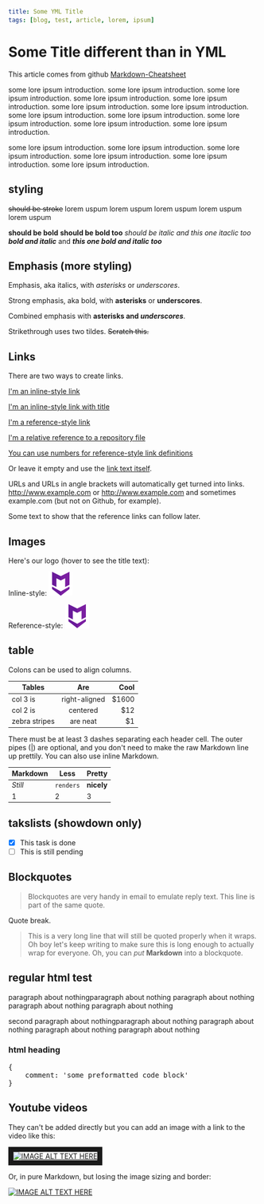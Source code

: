 ```yml
title: Some YML Title
tags: [blog, test, article, lorem, ipsum]
```

# Some Title different than in YML

This article comes from github [Markdown-Cheatsheet](https://github.com/adam-p/markdown-here/wiki/Markdown-Cheatsheet)

some lore ipsum introduction. some lore ipsum introduction. some lore ipsum introduction. 
some lore ipsum introduction. some lore ipsum introduction. some lore ipsum introduction. 
some lore ipsum introduction. some lore ipsum introduction. some lore ipsum introduction. 
some lore ipsum introduction. some lore ipsum introduction. some lore ipsum introduction.


some lore ipsum introduction. some lore ipsum introduction. some lore ipsum introduction. 
some lore ipsum introduction. some lore ipsum introduction. some lore ipsum introduction.


## styling

~~should be stroke~~ lorem uspum lorem uspum lorem uspum lorem uspum lorem uspum
 
**should be bold** __should be bold too__ 
*should be italic* _and this one itaclic too_
***bold and italic*** and ___this one bold and italic too___

## Emphasis (more styling)

Emphasis, aka italics, with *asterisks* or _underscores_.

Strong emphasis, aka bold, with **asterisks** or __underscores__.

Combined emphasis with **asterisks and _underscores_**.

Strikethrough uses two tildes. ~~Scratch this.~~
 
## Links

There are two ways to create links.

[I'm an inline-style link](https://www.google.com)

[I'm an inline-style link with title](https://www.google.com "Google's Homepage")

[I'm a reference-style link][Arbitrary case-insensitive reference text]

[I'm a relative reference to a repository file](../blob/master/LICENSE)

[You can use numbers for reference-style link definitions][1]

Or leave it empty and use the [link text itself].

URLs and URLs in angle brackets will automatically get turned into links. 
http://www.example.com or <http://www.example.com> and sometimes 
example.com (but not on Github, for example).

Some text to show that the reference links can follow later.

[arbitrary case-insensitive reference text]: https://www.mozilla.org
[1]: http://slashdot.org
[link text itself]: http://www.reddit.com

## Images

Here's our logo (hover to see the title text):

Inline-style: 
![alt text](https://github.com/adam-p/markdown-here/raw/master/src/common/images/icon48.png "Logo Title Text 1")

Reference-style: 
![alt text][logo]

[logo]: https://github.com/adam-p/markdown-here/raw/master/src/common/images/icon48.png "Logo Title Text 2"

## table

Colons can be used to align columns.

| Tables        | Are           | Cool  |
| ------------- |:-------------:| -----:|
| col 3 is      | right-aligned | $1600 |
| col 2 is      | centered      |   $12 |
| zebra stripes | are neat      |    $1 |

There must be at least 3 dashes separating each header cell.
The outer pipes (|) are optional, and you don't need to make the 
raw Markdown line up prettily. You can also use inline Markdown.

| Markdown | Less | Pretty |
| --- | --- | --- |
| *Still* | `renders` | **nicely** |
| 1 | 2 | 3 |

## takslists (showdown only)

- [x] This task is done
- [ ] This is still pending

## Blockquotes

> Blockquotes are very handy in email to emulate reply text.
> This line is part of the same quote.

Quote break.

> This is a very long line that will still be quoted properly when it wraps. Oh boy let's keep writing to make sure this is long enough to actually wrap for everyone. Oh, you can *put* **Markdown** into a blockquote. 

## regular html test

<p>paragraph about nothingparagraph about nothing paragraph about nothing paragraph about nothing paragraph about nothing </p> 
<p>second paragraph about nothingparagraph about nothing paragraph about nothing paragraph about nothing paragraph about nothing </p>

<h3>html heading</h3>
<pre>
{
    comment: 'some preformatted code block'
}
</pre>

## Youtube videos
   
They can't be added directly but you can add an image with a link to the video like this:

<a href="http://www.youtube.com/watch?feature=player_embedded&v=fO2u-uxVBIc
" target="_blank"><img src="http://i.ytimg.com/vi_webp/fO2u-uxVBIc/mqdefault.webp" 
alt="IMAGE ALT TEXT HERE" width="240" height="180" border="10" /></a>


Or, in pure Markdown, but losing the image sizing and border:

[![IMAGE ALT TEXT HERE](http://i.ytimg.com/vi_webp/oJkeWbM6WCc/mqdefault.webp)](http://www.youtube.com/watch?v=fO2u-uxVBIc)
